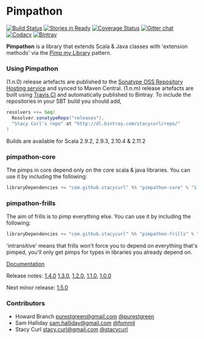 Pimpathon
=========

[![Build Status](https://api.travis-ci.org/stacycurl/pimpathon.png?branch=master)](https://travis-ci.org/stacycurl/pimpathon)
[![Stories in Ready](https://badge.waffle.io/stacycurl/pimpathon.png?label=ready&title=Ready)](http://waffle.io/stacycurl/pimpathon)
[![Coverage Status](https://coveralls.io/repos/stacycurl/pimpathon/badge.png)](https://coveralls.io/r/stacycurl/pimpathon)
[![Gitter chat](https://badges.gitter.im/stacycurl/pimpathon.png)](https://gitter.im/stacycurl/pimpathon)
[![Codacy](https://www.codacy.com/project/badge/ed149591303b4f2bb1575d20b5394fa0)](https://www.codacy.com/public/stacycurl/pimpathon.git)
[![Bintray](https://api.bintray.com/packages/stacycurl/repo/pimpathon-core/images/download.svg) ](https://bintray.com/stacycurl/repo/pimpathon-core/_latestVersion)

**Pimpathon** is a library that extends Scala & Java classes with 'extension methods' via the [Pimp my Library][pimp-my-library] pattern.

### Using Pimpathon

(1.n.0) release artefacts are published to the [Sonatype OSS Repository Hosting service][sonatype] and synced to Maven
Central. (1.n.m) release artefacts are built using [Travis CI][ci] and automatically published
to Bintray. To include the repositories in your SBT build you should add,

```scala
resolvers ++= Seq(
  Resolver.sonatypeRepo("releases"),
  "Stacy Curl's repo" at "http://dl.bintray.com/stacycurl/repo/"
)
```

Builds are available for Scala 2.9.2, 2.9.3, 2.10.4 & 2.11.2

### pimpathon-core

The pimps in core depend only on the core scala & java libraries. You can use it by including the following:

```scala
libraryDependencies += "com.github.stacycurl" %% "pimpathon-core" % "1.4.0"
```

### pimpathon-frills

The aim of frills is to pimp everything else. You can use it by including the following:

```scala
libraryDependencies += "com.github.stacycurl" %% "pimpathon-frills" % "1.4.0" intransitive()
```

'intransitive' means that frills won't force you to depend on everything that's pimped, you'll only get pimps for types in libraries you already depend on.

[Documentation][doc]

Release notes: [1.4.0][r1.4.0] [1.3.0][r1.3.0], [1.2.0][r1.2.0], [1.1.0][r1.1.0], [1.0.0][r1.0.0]

Next minor release: [1.5.0][r1.5.0]

### Contributors

+ Howard Branch <purestgreen@gmail.com> [@purestgreen](https://twitter.com/purestgreen)
+ Sam Halliday <sam.halliday@gmail.com> [@fommil](https://twitter.com/fommil)
+ Stacy Curl <stacy.curl@gmail.com> [@stacycurl](https://twitter.com/stacycurl)

[ci]: https://travis-ci.org/stacycurl/pimpathon
[sonatype]: https://oss.sonatype.org/index.html#nexus-search;quick~pimpathon
[pimp-my-library]:http://www.artima.com/weblogs/viewpost.jsp?thread=179766
[r1.0.0]: https://github.com/stacycurl/pimpathon/blob/master/ReleaseNotes-1.0.0.md
[r1.1.0]: https://github.com/stacycurl/pimpathon/blob/master/ReleaseNotes-1.1.0.md
[r1.2.0]: https://github.com/stacycurl/pimpathon/blob/master/ReleaseNotes-1.2.0.md
[r1.3.0]: https://github.com/stacycurl/pimpathon/blob/master/ReleaseNotes-1.3.0.md
[r1.4.0]: https://github.com/stacycurl/pimpathon/blob/master/ReleaseNotes-1.4.0.md
[r1.5.0]: https://github.com/stacycurl/pimpathon/blob/master/ReleaseNotes-1.5.0.md
[doc]: https://github.com/stacycurl/pimpathon/blob/master/Documentation.md
